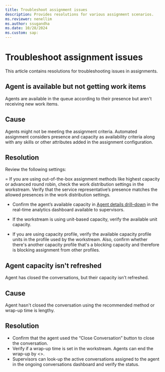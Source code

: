 ```yaml
---
title: Troubleshoot assignment issues
description: Provides resolutions for various assignment scenarios.
ms.reviewer: nenellim
ms.author: ssugandha
ms.date: 10/28/2024
ms.custom: sap:
---
```


# Troubleshoot assignment issues

This article contains resolutions for troubleshooting issues in assignments.

## Agent is available but not getting work items

Agents are available in the queue according to their presence but aren't receiving new work items.

## Cause

Agents might not be meeting the assignment criteria. Automated assignment considers presence and capacity as availability criteria along with any skills or other attributes added in the assignment configuration.

## Resolution

Review the following settings:

= If you are using out-of-the-box assignment methods like highest capacity or advanced round robin, check the work distribution settings in the workstream. Verify that the service representative’s presence matches the allowed presences in the work distribution settings.

- Confirm the agent’s available capacity in [Agent details drill–down](/dynamics365/customer-service/use/realtime-agents-analytics#agent-details-drill-down) in the real-time analytics dashboard available to supervisors.

- If the workstream is using unit-based capacity, verify the available unit capacity.

- If you are using capacity profile, verify the available capacity profile units in the profile used by the workstream. Also, confirm whether there's another capacity profile that's a blocking capacity and therefore is blocking assignment from other profiles.

## Agent capacity isn't refreshed 

Agent has closed the conversations, but their capacity isn't refreshed.

## Cause

Agent hasn't closed the conversation using the recommended method or wrap-up time is lengthy.

## Resolution

- Confirm that the agent used the “Close Conversation” button to close the conversation.
- Verify if a wrap-up time is set in the workstream. Agents can end the wrap-up by <>.
- Supervisors can look-up the active conversations assigned to the agent in the ongoing conversations dashboard and verify the status.